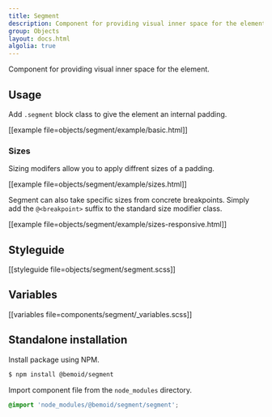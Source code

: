 ```yaml
---
title: Segment
description: Component for providing visual inner space for the element.
group: Objects
layout: docs.html
algolia: true
---
```


Component for providing visual inner space for the element.

## Usage

Add `.segment` block class to give the element an internal padding.

[[example file=objects/segment/example/basic.html]]

### Sizes

Sizing modifers allow you to apply diffrent sizes of a padding.

[[example file=objects/segment/example/sizes.html]]

Segment can also take specific sizes from concrete breakpoints. Simply add the `@<breakpoint>` suffix to the standard size modifier class.

[[example file=objects/segment/example/sizes-responsive.html]]

## Styleguide

[[styleguide file=objects/segment/segment.scss]]

## Variables

[[variables file=components/segment/_variables.scss]]

## Standalone installation

Install package using NPM.

```bash
$ npm install @bemoid/segment
```

Import component file from the `node_modules` directory.

```scss
@import 'node_modules/@bemoid/segment/segment';
```
